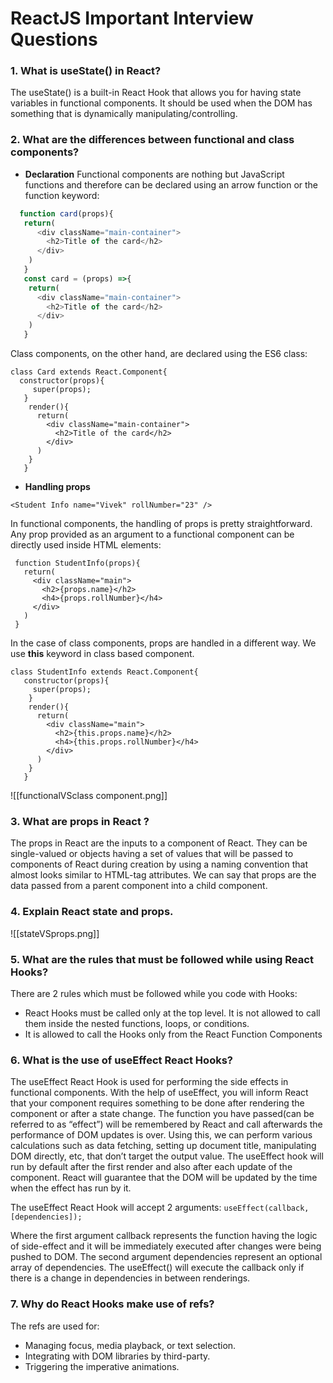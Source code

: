 # ReactJS Important Interview Questions


### 1. What is useState() in React?
The useState() is a built-in React Hook that allows you for having state variables in functional components. It should be used when the DOM has something that is dynamically manipulating/controlling.

### 2. What are the differences between functional and class components?
-   **Declaration**
Functional components are nothing but JavaScript functions and therefore can be declared using an arrow function or the function keyword:
```javascript
  function card(props){
   return(
      <div className="main-container">
        <h2>Title of the card</h2>
      </div>
    )
   }
   const card = (props) =>{
    return(
      <div className="main-container">
        <h2>Title of the card</h2>
      </div>
    )
   }
```

Class components, on the other hand, are declared using the ES6 class:
```JS
class Card extends React.Component{
  constructor(props){
     super(props);
   }
    render(){
      return(
        <div className="main-container">
          <h2>Title of the card</h2>
        </div>
      )
    }
   }
```

-   **Handling props**
```plaintext
<Student Info name="Vivek" rollNumber="23" />
```
In functional components, the handling of props is pretty straightforward. Any prop provided as an argument to a functional component can be directly used inside HTML elements:

```JS
 function StudentInfo(props){
   return(
     <div className="main">
       <h2>{props.name}</h2>
       <h4>{props.rollNumber}</h4>
     </div>
   )
 }
```

In the case of class components, props are handled in a different way. We use **this** keyword in class based component.
```JS
class StudentInfo extends React.Component{
   constructor(props){
     super(props);
    }
    render(){
      return(
        <div className="main">
          <h2>{this.props.name}</h2>
          <h4>{this.props.rollNumber}</h4> 
        </div>
      )
    }
   }
```

![[functionalVSclass component.png]]


### 3. What are props in React ?
The props in React are the inputs to a component of React. They can be single-valued or objects having a set of values that will be passed to components of React during creation by using a naming convention that almost looks similar to HTML-tag attributes. We can say that props are the data passed from a parent component into a child component.


### 4. Explain React state and props.

![[stateVSprops.png]]


### 5. What are the rules that must be followed while using React Hooks?
There are 2 rules which must be followed while you code with Hooks:

-   React Hooks must be called only at the top level. It is not allowed to call them inside the nested functions, loops, or conditions.
-   It is allowed to call the Hooks only from the React Function Components


### 6. What is the use of useEffect React Hooks?
The useEffect React Hook is used for performing the side effects in functional components. With the help of useEffect, you will inform React that your component requires something to be done after rendering the component or after a state change. The function you have passed(can be referred to as “effect”) will be remembered by React and call afterwards the performance of DOM updates is over. Using this, we can perform various calculations such as data fetching, setting up document title, manipulating DOM directly, etc, that don’t target the output value. The useEffect hook will run by default after the first render and also after each update of the component. React will guarantee that the DOM will be updated by the time when the effect has run by it.

The useEffect React Hook will accept 2 arguments: `useEffect(callback,[dependencies]);`

Where the first argument callback represents the function having the logic of side-effect and it will be immediately executed after changes were being pushed to DOM. The second argument dependencies represent an optional array of dependencies. The useEffect() will execute the callback only if there is a change in dependencies in between renderings.


### 7. Why do React Hooks make use of refs?
The refs are used for:

-   Managing focus, media playback, or text selection.
-   Integrating with DOM libraries by third-party.
-   Triggering the imperative animations.

